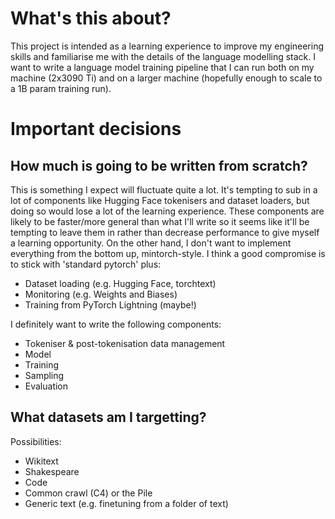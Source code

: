 # What's this about?
This project is intended as a learning experience to improve my engineering skills and familiarise me with the details of the language modelling stack. I want to write a language model training pipeline that I can run both on my machine (2x3090 Ti) and on a larger machine (hopefully enough to scale to a 1B param training run). 

# Important decisions
## How much is going to be written from scratch?
This is something I expect will fluctuate quite a lot. It's tempting to sub in a lot of components like Hugging Face tokenisers and dataset loaders, but doing so would lose a lot of the learning experience. These components are likely to be faster/more general than what I'll write so it seems like it'll be tempting to leave them in rather than decrease performance to give myself a learning opportunity. On the other hand, I don't want to implement everything from the bottom up, mintorch-style. I think a good compromise is to stick with 'standard pytorch' plus:
- Dataset loading (e.g. Hugging Face, torchtext)
- Monitoring (e.g. Weights and Biases)
- Training from PyTorch Lightning (maybe!)

I definitely want to write the following components:
- Tokeniser & post-tokenisation data management
- Model
- Training 
- Sampling
- Evaluation

## What datasets am I targetting?
Possibilities:
- Wikitext
- Shakespeare
- Code
- Common crawl (C4) or the Pile
- Generic text (e.g. finetuning from a folder of text)